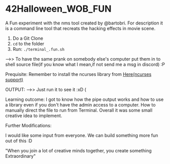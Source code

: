 # 42Halloween_WOB_FUN

A Fun experiment with the nms tool created by @bartobri. For description it is a command line tool that recreats the hacking effects in movie scene.

1. Do a Git Clone 
2.  ```cd```  to the folder
3. Run:    ``` ./terminal_.fun.sh ```

-->>  To have the same prank on somebody else's computer put them in to shell source file(if you know what I mean,if not send me a msg in discord) :P 

Prequisite: Remember to install the ncurses library from [Here(ncurses support)](https://github.com/bartobri/no-more-secrets/blob/master/NCURSES.md)

OUTPUT: -->> Just run it to see it :xD (



Learning outcome:
I got to know how the pipe output works and how to use a library even if you don't have the admin access to a computer. How to manually direct the file 
to run from Terminal. Overall it was some small creative idea to implement.

Further Modifications:

I would like some input from everyone. We can build something more fun out of this :D 

"When you join a lot of creative minds together, you create something Extraordinary"


